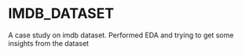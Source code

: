 # IMDB_DATASET
A case study on imdb dataset. Performed EDA and trying to get some insights from the dataset
